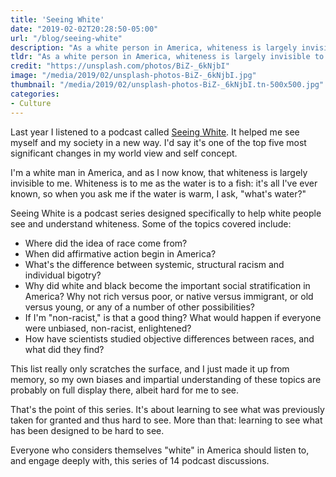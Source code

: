 ```yaml
---
title: 'Seeing White'
date: "2019-02-02T20:28:50-05:00"
url: "/blog/seeing-white"
description: "As a white person in America, whiteness is largely invisible to me. Seeing White is meant to address that."
tldr: "As a white person in America, whiteness is largely invisible to me. Seeing White is meant to address that. It turns the lens on whiteness itself in a series of 14 podcast episodes, discussing many aspects of whiteness in America. Every white person in America, at a minimum, should take this crash course in what it means to be white."
credit: "https://unsplash.com/photos/BiZ-_6kNjbI"
image: "/media/2019/02/unsplash-photos-BiZ-_6kNjbI.jpg"
thumbnail: "/media/2019/02/unsplash-photos-BiZ-_6kNjbI.tn-500x500.jpg"
categories:
- Culture
---
```

Last year I listened to a podcast called [Seeing White](http://www.sceneonradio.org/seeing-white/).
It helped me see myself and my society in a new way.
I'd say it's one of the top five most significant changes in my world view and self concept.
<!--more-->

I'm a white man in America, and as I now know, that whiteness is largely invisible to me.
Whiteness is to me as the water is to a fish: it's all I've ever known, so when you ask me if the water is warm, I ask, "what's water?"

Seeing White is a podcast series designed specifically to help white people see and understand whiteness.
Some of the topics covered include:

* Where did the idea of race come from?
* When did affirmative action begin in America?
* What's the difference between systemic, structural racism and individual bigotry?
* Why did white and black become the important social stratification in America? Why not rich versus poor, or native versus immigrant, or old versus young, or any of a number of other possibilities?
* If I'm "non-racist," is that a good thing? What would happen if everyone were unbiased, non-racist, enlightened?
* How have scientists studied objective differences between races, and what did they find?

This list really only scratches the surface, and I just made it up from memory, so my own biases and impartial understanding of these topics are probably on full display there, albeit hard for me to see.

That's the point of this series.
It's about learning to see what was previously taken for granted and thus hard to see.
More than that: learning to see what has been designed to be hard to see.

Everyone who considers themselves "white" in America should listen to, and engage deeply with, this series of 14 podcast discussions.
